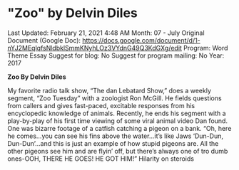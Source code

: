 # "Zoo" by Delvin Diles

Last Updated: February 21, 2021 4:48 AM
Month: 07 - July
Original Document (Google Doc): https://docs.google.com/document/d/1-nYJ2MEqlqfsNldbklSmmKNyhLOz3VYdnG49Q3KdGXg/edit
Program: Word Theme Essay
Suggest for blog: No
Suggest for program mailing: No
Year: 2017

**Zoo By Delvin Diles**

My favorite radio talk show, “The dan Lebatard Show,” does a weekly segment, “Zoo Tuesday” with a zoologist Ron McGill. He fields questions from callers and gives fast-paced, excitable responses from his encyclopedic knowledge of animals. Recently, he ends his segment with a play-by-play of his first time viewing of some viral animal video Dan found. One was bizarre footage of a catfish catching a pigeon on a bank. “Oh, here he comes…you can see his fins above the water...it’s like Jaws ‘Dun-Dun, Dun-Dun’...and this is just an example of how stupid pigeons are. All the other pigeons see him and are flyin’ off, but there’s always one of tro dumb ones-OOH, THERE HE GOES! HE GOT HIM!” Hilarity on steroids